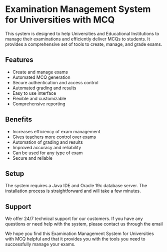 # Examination Management System for Universities with MCQ

This system is designed to help Universities and Educational Institutions to manage their examinations and efficiently deliver MCQs to students. It provides a comprehensive set of tools to create, manage, and grade exams.

## Features

- Create and manage exams
- Automated MCQ generation
- Secure authentication and access control
- Automated grading and results
- Easy to use interface
- Flexible and customizable
- Comprehensive reporting

## Benefits

- Increases efficiency of exam management
- Gives teachers more control over exams
- Automation of grading and results
- Improved accuracy and reliability
- Can be used for any type of exam
- Secure and reliable

## Setup

The system requires a Java IDE and Oracle 19c database server. The installation process is straightforward and will take a few minutes.

## Support

We offer 24/7 technical support for our customers. If you have any questions or need help with the system, please contact us through the email

We hope you find this Examination Management System for Universities with MCQ helpful and that it provides you with the tools you need to successfully manage your exams.
